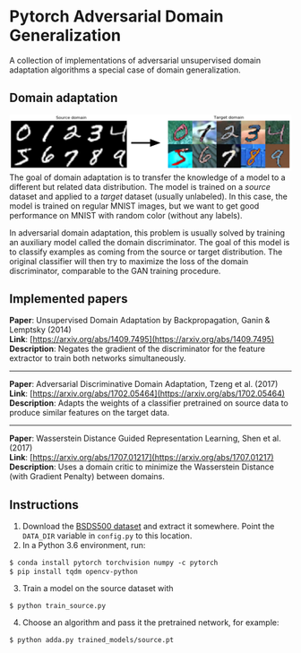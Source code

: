 # Pytorch Adversarial Domain Generalization
A collection of implementations of adversarial unsupervised domain adaptation algorithms a special case of domain generalization.

## Domain adaptation
![](task.png)
The goal of domain adaptation is to transfer the knowledge of a model to a different but related data distribution.
The model is trained on a *source* dataset and applied to a *target* dataset (usually unlabeled).
In this case, the model is trained on regular MNIST images, but we want to get good performance on MNIST with random color (without any labels).

In adversarial domain adaptation, this problem is usually solved by training an auxiliary model called the domain discriminator. The goal of this model is to classify examples as coming from the source or target distribution. The original classifier will then try to maximize the loss of the domain discriminator, comparable to the GAN training procedure.

## Implemented papers
**Paper**: Unsupervised Domain Adaptation by Backpropagation, Ganin & Lemptsky (2014)  
**Link**: [https://arxiv.org/abs/1409.7495](https://arxiv.org/abs/1409.7495)  
**Description**: Negates the gradient of the discriminator for the feature extractor to train both networks simultaneously.  


---

**Paper**: Adversarial Discriminative Domain Adaptation, Tzeng et al. (2017)  
**Link**: [https://arxiv.org/abs/1702.05464](https://arxiv.org/abs/1702.05464)  
**Description**: Adapts the weights of a classifier pretrained on source data to produce similar features on the target data.  

---

**Paper**: Wasserstein Distance Guided Representation Learning, Shen et al. (2017)  
**Link**: [https://arxiv.org/abs/1707.01217](https://arxiv.org/abs/1707.01217)  
**Description**: Uses a domain critic to minimize the Wasserstein Distance (with Gradient Penalty) between domains.  


## Instructions
1. Download the [BSDS500 dataset](https://www2.eecs.berkeley.edu/Research/Projects/CS/vision/grouping/resources.html#bsds500) and extract it somewhere. Point the `DATA_DIR` variable in `config.py` to this location.
2. In a Python 3.6 environment, run:
```
$ conda install pytorch torchvision numpy -c pytorch
$ pip install tqdm opencv-python
```
3. Train a model on the source dataset with
```
$ python train_source.py
```
4. Choose an algorithm and pass it the pretrained network, for example:
```
$ python adda.py trained_models/source.pt
```

